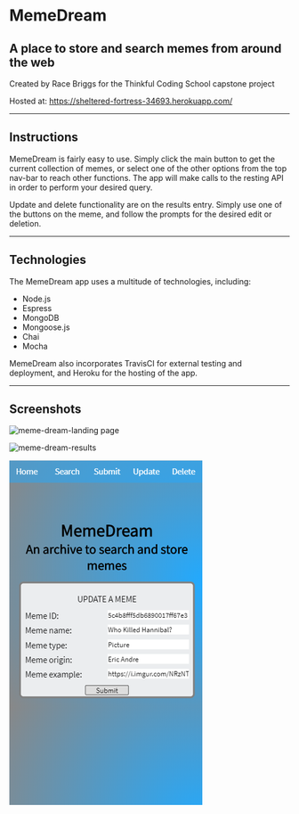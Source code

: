 <h1>MemeDream</h1>
<h2>A place to store and search memes from around the web</h2>

Created by Race Briggs for the Thinkful Coding School capstone project

Hosted at: https://sheltered-fortress-34693.herokuapp.com/

----------------------------------------------------------------------------------------------------------------------------------------

<h2>Instructions</h2>

<p>MemeDream is fairly easy to use. Simply click the main button to get the current collection of memes, or select one of the other options from the top nav-bar to reach other functions. The app will make calls to the resting API in order to perform your desired query.</p>

<p>Update and delete functionality are on the results entry. Simply use one of the buttons on the meme, and follow the prompts for the desired edit or deletion.</p>

----------------------------------------------------------------------------------------------------------------------------------------

<h2>Technologies</h2>

The MemeDream app uses a multitude of technologies, including:

<ul>
  <li>Node.js</li>
  <li>Espress</li>
  <li>MongoDB</li>
  <li>Mongoose.js</li>
  <li>Chai</li>
  <li>Mocha</li>
</ul>

MemeDream also incorporates TravisCI for external testing and deployment, and Heroku for the hosting of the app.

----------------------------------------------------------------------------------------------------------------------------------------

<h2>Screenshots</h2>

![meme-dream-landing page](./screenshots/meme-dream-landing.png "Landing Page")

![meme-dream-results](./screenshots/mmeme-dream-results.png "Results Page")

![meme-dream-landing-page](./screenshots/meme-dream-mobile.png "Mobile Page")

